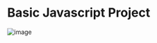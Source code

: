# Basic Javascript Project

![image](https://user-images.githubusercontent.com/87402024/183776893-b3ae9ce9-68c0-4ebd-89cb-41b66d89d005.png)

